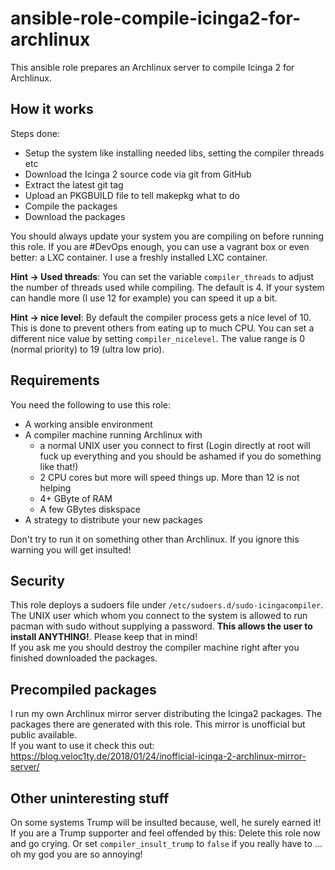 # ansible-role-compile-icinga2-for-archlinux

This ansible role prepares an Archlinux server to compile Icinga 2 for Archlinux.

## How it works

Steps done:
* Setup the system like installing needed libs, setting the compiler threads etc
* Download the Icinga 2 source code via git from GitHub
* Extract the latest git tag
* Upload an PKGBUILD file to tell makepkg what to do
* Compile the packages
* Download the packages

You should always update your system you are compiling on before running this role. If you are #DevOps enough, you can use a vagrant box or even better: a LXC container. I use a freshly installed LXC container.

**Hint -> Used threads**: You can set the variable `compiler_threads` to adjust the number of threads used while compiling. The default is 4. If your system can handle more (I use 12 for example) you can speed it up a bit.

**Hint -> nice level**: By default the compiler process gets a nice level of 10. This is done to prevent others from eating up to much CPU. You can set a different nice value by setting `compiler_nicelevel`. The value range is 0 (normal priority) to 19 (ultra low prio).

## Requirements

You need the following to use this role:
* A working ansible environment
* A compiler machine running Archlinux with
  * a normal UNIX user you connect to first (Login directly at root will fuck up everything and you should be ashamed if you do something like that!)
  * 2 CPU cores but more will speed things up. More than 12 is not helping
  * 4+ GByte of RAM
  * A few GBytes diskspace
* A strategy to distribute your new packages

Don't try to run it on something other than Archlinux. If you ignore this warning you will get insulted!

## Security

This role deploys a sudoers file under `/etc/sudoers.d/sudo-icingacompiler`. The UNIX user which whom you connect to the system is allowed to run pacman with sudo without supplying a password. **This allows the user to install ANYTHING!**. Please keep that in mind!  
If you ask me you should destroy the compiler machine right after you finished downloaded the packages.

## Precompiled packages

I run my own Archlinux mirror server distributing the Icinga2 packages. The packages there are generated with this role. This mirror is unofficial but public available.  
If you want to use it check this out: https://blog.veloc1ty.de/2018/01/24/inofficial-icinga-2-archlinux-mirror-server/

## Other uninteresting stuff

On some systems Trump will be insulted because, well, he surely earned it! If you are a Trump supporter and feel offended by this: Delete this role now and go crying. Or set `compiler_insult_trump` to `false` if you really have to ... oh my god you are so annoying!
